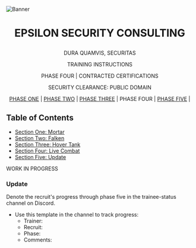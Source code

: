 <p align="center">
  
![Banner](https://github.com/ElesCloud/ESCHandbook/blob/main/Banner.jpg)
  
</p>

# <p align='center'> EPSILON SECURITY CONSULTING </p> 

<p align="center"> DURA QUAMVIS, SECURITAS </p>
  
<p align="center"> TRAINING INSTRUCTIONS </p>

<p align="center"> PHASE FOUR | CONTRACTED CERTIFICATIONS </p>

<p align="center"> SECURITY CLEARANCE: PUBLIC DOMAIN </p>

<p align="center"> 
 <a href= https://github.com/ElesCloud/ESCDocuments/blob/main/Training_PhaseOne.md>PHASE ONE</a> |
 <a href= https://github.com/ElesCloud/ESCDocuments/blob/main/Training_PhaseTwo.md>PHASE TWO</a> | 
 <a href= https://github.com/ElesCloud/ESCDocuments/blob/main/Training_PhaseThree.md>PHASE THREE</a> | 
 PHASE FOUR |
 <a href= https://github.com/ElesCloud/ESCDocuments/blob/main/Training_PhaseFive.md>PHASE FIVE</a> |

</p>

## Table of Contents
  - [Section One: Mortar](#section-one-Mortar)
  - [Section Two: Falken](#section-two-falken)
  - [Section Three: Hover Tank](#section-three-hover-tank)
  - [Section Four: Live Combat](#section-four-live-combat)
  - [Section Five: Update](#section-four-trainer-payout-and-final-update)

WORK IN PROGRESS

### Update
Denote the recruit's progress through phase five in the trainee-status channel on Discord.
   - Use this template in the channel to track progress:
     - Trainer:
     - Recruit:
     - Phase:
     - Comments:



